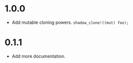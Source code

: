 # 1.0.0
- Add mutable cloning powers. `shadow_clone!((mut) foo);`

# 0.1.1
- Add more documentation.